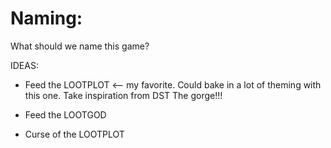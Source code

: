 

# Naming:
What should we name this game?


IDEAS:
- Feed the LOOTPLOT <-- my favorite.
    Could bake in a lot of theming with this one.
    Take inspiration from DST The gorge!!!

- Feed the LOOTGOD
- Curse of the LOOTPLOT

